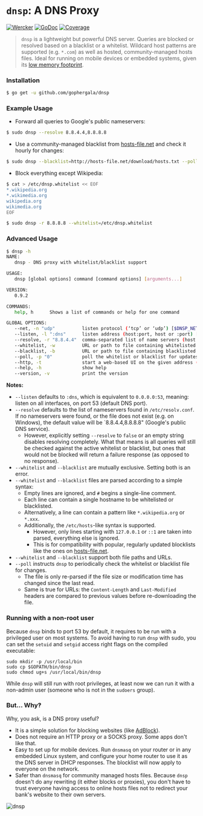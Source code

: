 # `dnsp`: A DNS Proxy

[![Wercker](https://app.wercker.com/status/f42156d5f4e863ebe8cf0c311bd7800a/s/master "wercker status")](https://app.wercker.com/project/bykey/f42156d5f4e863ebe8cf0c311bd7800a)
[![GoDoc](https://godoc.org/github.com/gophergala/dnsp?status.svg)](https://godoc.org/github.com/gophergala/dnsp)
[![Coverage](http://gocover.io/_badge/github.com/gophergala/dnsp)](http://gocover.io/github.com/gophergala/dnsp)

> `dnsp` is a lightweight but powerful DNS server. Queries are blocked or
> resolved based on a blacklist or a whitelist. Wildcard host patterns are
> supported (e.g. `*.com`) as well as hosted, community-managed hosts files.
> Ideal for running on mobile devices or embedded systems, given its [low
> memory footprint][1].


### Installation

```sh
$ go get -u github.com/gophergala/dnsp
```

### Example Usage

* Forward all queries to Google's public nameservers:

```sh
$ sudo dnsp --resolve 8.8.4.4,8.8.8.8
```

* Use a community-managed blacklist from [hosts-file.net] and check it hourly
  for changes:

```sh
$ sudo dnsp --blacklist=http://hosts-file.net/download/hosts.txt --poll 1h
```

* Block everything except Wikipedia:

```sh
$ cat > /etc/dnsp.whitelist << EOF
*.wikipedia.org
*.wikimedia.org
wikipedia.org
wikimedia.org
EOF

$ sudo dnsp -r 8.8.8.8 --whitelist=/etc/dnsp.whitelist
```


### Advanced Usage

```sh
$ dnsp -h
NAME:
   dnsp - DNS proxy with whitelist/blacklist support

USAGE:
   dnsp [global options] command [command options] [arguments...]

VERSION:
   0.9.2

COMMANDS:
   help, h      Shows a list of commands or help for one command

GLOBAL OPTIONS:
   --net, -n "udp"          listen protocol (‘tcp’ or ‘udp’) [$DNSP_NET]
   --listen, -l ":dns"      listen address (host:port, host or :port) [$DNSP_BIND]
   --resolve, -r "8.8.4.4"  comma-separated list of name servers (host:port or host) [$DNSP_SERVER]
   --whitelist, -w          URL or path to file containing whitelisted hosts [$DNSP_WHITELIST]
   --blacklist, -b          URL or path to file containing blacklisted hosts [$DNSP_BLACKLIST]
   --poll, -p "0"           poll the whitelist or blacklist for updates [$DNSP_POLL]
   --http, -t               start a web-based UI on the given address (host:port, host or port) [$DNSP_HTTP]
   --help, -h               show help
   --version, -v            print the version
```

**Notes:**

* `--listen` defaults to `:dns`, which is equivalent to `0.0.0.0:53`, meaning:
  listen on all interfaces, on port 53 (default DNS port). 
* `--resolve` defaults to the list of nameservers found in `/etc/resolv.conf`.
  If no nameservers were found, or the file does not exist (e.g. on Windows),
  the default value will be `8.8.4.4,8.8.8.8" (Google's public DNS service).
  * However, explicitly setting `--resolve` to `false` or an empty string
	disables resolving completely. What that means is all queries will still be
	checked against the active whitelist or blacklist, but ones that would not
	be blocked will return a failure response (as opposed to no response).
* `--whitelist` and `--blacklist` are mutually exclusive. Setting both is an error.
* `--whitelist` and `--blacklist` files are parsed according to a simple syntax:
  * Empty lines are ignored, and `#` begins a single-line comment.
  * Each line can contain a single hostname to be whitelisted or blacklisted.
  * Alternatively, a line can contain a pattern like `*.wikipedia.org` or
	`*.xxx`.
  * Additionally, the `/etc/hosts`-like syntax is supported.
	* However, only lines starting with `127.0.0.1` or `::1` are taken into
	  parsed, everything else is ignored.
	* This is for compatibility with popular, regularly updated blocklists like
	  the ones on [hosts-file.net].
* `--whitelist` and `--blacklist` support both file paths and URLs.
* `--poll` instructs `dnsp` to periodically check the whitelist or blacklist
  file for changes.
  * The file is only re-parsed if the file size or modification time has
    changed since the last read.
  * Same is true for URLs: the `Content-Length` and `Last-Modified` headers are
    compared to previous values before re-downloading the file.


### Running with a non-root user

Because `dnsp` binds to port 53 by default, it requires to be run with a
privileged user on most systems. To avoid having to run `dnsp` with sudo, you
can set the `setuid` and `setgid` access right flags on the compiled
executable:

```
sudo mkdir -p /usr/local/bin
sudo cp $GOPATH/bin/dnsp
sudo chmod ug+s /usr/local/bin/dnsp
```

While `dnsp` will still run with root privileges, at least now we can run it
with a non-admin user (someone who is not in the `sudoers` group).


### But… Why‽

Why, you ask, is a DNS proxy useful?

* It is a simple solution for blocking websites (like [AdBlock]).
* Does not require an HTTP proxy or a SOCKS proxy. Some apps don't like that.
* Easy to set up for mobile devices. Run `dnsmasq` on your router or in any
  embedded Linux system, and configure your home router to use it as the DNS
  server in DHCP responses. The blocklist will now apply to everyone on the
  network.
* Safer than `dnsmasq` for community managed hosts files. Because `dnsp`
  doesn't do any rewriting (it either blocks or proxies), you don't have to
  trust everyone having access to online hosts files not to redirect your
  bank's website to their own servers.

![dnsp](https://cloud.githubusercontent.com/assets/196617/5892473/cc29afe2-a4bf-11e4-9c6a-d1cc5169d62a.png)


[1]: https://github.com/gophergala/dnsp/pull/15#issue-55432972
[hosts-file.net]: http://hosts-file.net
[AdBlock]: https://getadblock.com
